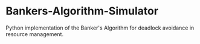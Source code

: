# Bankers-Algorithm-Simulator
Python implementation of the Banker's Algorithm for deadlock avoidance in resource management.
